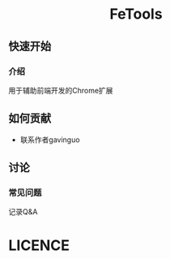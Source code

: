 <div align="center">
    <h1>FeTools</h1>
</div> 

## 快速开始

### 介绍
用于辅助前端开发的Chrome扩展

## 如何贡献
* 联系作者gavinguo

## 讨论
### 常见问题
记录Q&A

# LICENCE